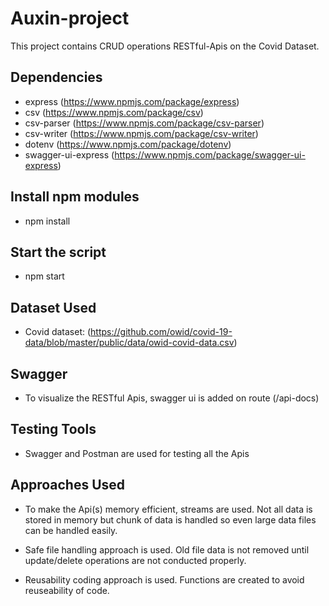 # Auxin-project

This project contains CRUD operations RESTful-Apis on the Covid Dataset.

## Dependencies

- express (https://www.npmjs.com/package/express)
- csv (https://www.npmjs.com/package/csv)
- csv-parser (https://www.npmjs.com/package/csv-parser)
- csv-writer (https://www.npmjs.com/package/csv-writer)
- dotenv (https://www.npmjs.com/package/dotenv)
- swagger-ui-express (https://www.npmjs.com/package/swagger-ui-express)

## Install npm modules

- npm install

## Start the script

- npm start

## Dataset Used

- Covid dataset: (https://github.com/owid/covid-19-data/blob/master/public/data/owid-covid-data.csv)

## Swagger

- To visualize the RESTful Apis, swagger ui is added on route (/api-docs)

## Testing Tools

- Swagger and Postman are used for testing all the Apis

## Approaches Used

- To make the Api(s) memory efficient, streams are used. Not all data is stored in memory but chunk of data is handled so even large data files can be handled easily.

- Safe file handling approach is used. Old file data is not removed until update/delete operations are not conducted properly.

- Reusability coding approach is used. Functions are created to avoid reuseability of code.
